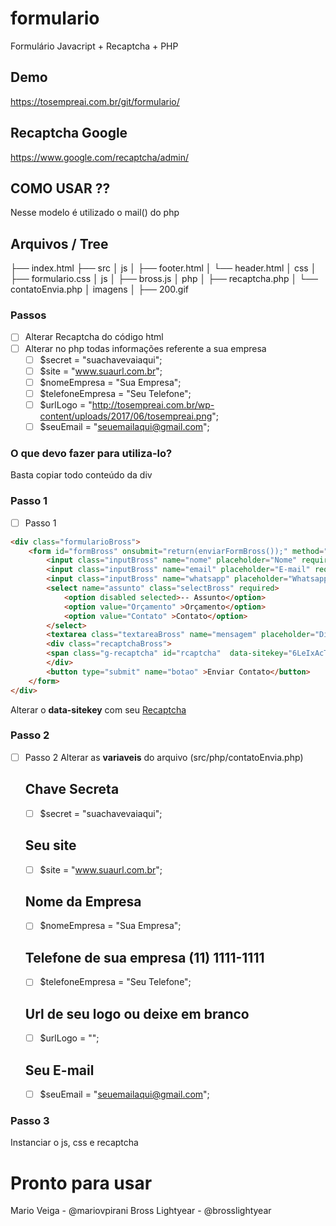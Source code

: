 # formulario
Formulário Javacript + Recaptcha + PHP 

## Demo
https://tosempreai.com.br/git/formulario/

## Recaptcha Google 
https://www.google.com/recaptcha/admin/

## COMO USAR ??
Nesse modelo é utilizado o mail() do php

## Arquivos / Tree

├── index.html
├── src
│   js
│   ├── footer.html
│   └── header.html
│   css
│   ├── formulario.css
│   js
│   ├── bross.js
│   php
│   ├── recaptcha.php
│   └── contatoEnvia.php
│   imagens
│   ├── 200.gif

### Passos

- [ ] Alterar Recaptcha do código html
- [ ] Alterar no php todas informações referente a sua empresa
    - [ ] $secret = "suachavevaiaqui";
    - [ ] $site = "www.suaurl.com.br";
    - [ ] $nomeEmpresa = "Sua Empresa";
    - [ ] $telefoneEmpresa = "Seu Telefone";
    - [ ] $urlLogo = "http://tosempreai.com.br/wp-content/uploads/2017/06/tosempreai.png";
    - [ ] $seuEmail = "seuemailaqui@gmail.com";

### O que devo fazer para utiliza-lo?
Basta copiar todo conteúdo da div

### Passo 1

- [ ] Passo 1

```HTML
<div class="formularioBross">
    <form id="formBross" onsubmit="return(enviarFormBross());" method="POST">
        <input class="inputBross" name="nome" placeholder="Nome" required>
        <input class="inputBross" name="email" placeholder="E-mail" required type="email">
        <input class="inputBross" name="whatsapp" placeholder="Whatsapp" required>
        <select name="assunto" class="selectBross" required>
            <option disabled selected>-- Assunto</option>
            <option value="Orçamento" >Orçamento</option>
            <option value="Contato" >Contato</option>
        </select>
        <textarea class="textareaBross" name="mensagem" placeholder="Digite sua mensagem" ></textarea>
        <div class="recaptchaBross">
        <span class="g-recaptcha" id="rcaptcha"  data-sitekey="6LeIxAcTAAAAAJcZVRqyHh71UMIEGNQ_MXjiZKhI"></span>
        </div>
        <button type="submit" name="botao" >Enviar Contato</button>
    </form>
</div>
```
Alterar o **data-sitekey** com seu [Recaptcha](https://www.google.com/recaptcha/admin/)


### Passo 2

- [ ] Passo 2
Alterar as **variaveis** do arquivo (src/php/contatoEnvia.php)
    ## Chave Secreta
    - [ ] $secret = "suachavevaiaqui";
    ## Seu site
    - [ ] $site = "www.suaurl.com.br";
    ## Nome da Empresa
    - [ ] $nomeEmpresa = "Sua Empresa";
    ## Telefone de sua empresa (11) 1111-1111
    - [ ] $telefoneEmpresa = "Seu Telefone";
    ## Url de seu logo ou deixe em branco
    - [ ] $urlLogo = "";
    ## Seu E-mail
    - [ ] $seuEmail = "seuemailaqui@gmail.com";

### Passo 3
Instanciar o js, css e recaptcha

<link rel="stylesheet" href="src/css/formulario.css">
<script src="https://www.google.com/recaptcha/api.js" async defer> </script>
<script src="src/js/bross.js" async defer> </script>


# Pronto para usar
Mario Veiga - @mariovpirani
Bross Lightyear - @brosslightyear



